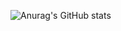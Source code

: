 ![Anurag's GitHub stats](https://github-readme-stats.vercel.app/api?username=asta7z&theme=dark&show_icons=true)
